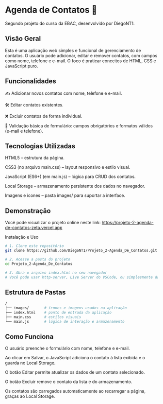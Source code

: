 # Agenda de Contatos 📇
Segundo projeto do curso da EBAC, desenvolvido por DiegoNT1.

## Visão Geral
Esta é uma aplicação web simples e funcional de gerenciamento de contatos. O usuário pode adicionar, editar e remover contatos, com campos como nome, telefone e e-mail. O foco é praticar conceitos de HTML, CSS e JavaScript puro.

## Funcionalidades
✍️ Adicionar novos contatos com nome, telefone e e-mail.

🛠️ Editar contatos existentes.

❌ Excluir contatos de forma individual.

🧠 Validação básica de formulário: campos obrigatórios e formatos válidos (e-mail e telefone).

## Tecnologias Utilizadas
HTML5 – estrutura da página.

CSS3 (no arquivo main.css) – layout responsivo e estilo visual.

JavaScript (ES6+) (em main.js) – lógica para CRUD dos contatos.

Local Storage – armazenamento persistente dos dados no navegador.

Imagens e ícones – pasta images/ para suportar a interface.

## Demonstração
Você pode visualizar o projeto online neste link:
https://projeto-2-agenda-de-contatos-zeta.vercel.app

Instalação e Uso
```bash
# 1. Clone este repositório
git clone https://github.com/DiegoNT1/Projeto_2-Agenda_De_Contatos.git

# 2. Acesse a pasta do projeto
cd Projeto_2-Agenda_De_Contatos

# 3. Abra o arquivo index.html no seu navegador
# Você pode usar http-server, Live Server do VSCode, ou simplesmente dar duplo clique no arquivo.
```
## Estrutura de Pastas
```bash
/
├── images/       # ícones e imagens usados na aplicação
├── index.html    # ponto de entrada da aplicação
├── main.css      # estilos visuais
└── main.js       # lógica de interação e armazenamento
```
## Como Funciona
O usuário preenche o formulário com nome, telefone e e-mail.

Ao clicar em Salvar, o JavaScript adiciona o contato à lista exibida e o guarda no Local Storage.

O botão Editar permite atualizar os dados de um contato selecionado.

O botão Excluir remove o contato da lista e do armazenamento.

Os contatos são carregados automaticamente ao recarregar a página, graças ao Local Storage.

